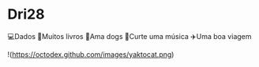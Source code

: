 # Dri28
💻Dados
📖Muitos livros
🐶Ama dogs
🎵Curte uma música
✈️Uma boa viagem

!(https://octodex.github.com/images/yaktocat.png)
